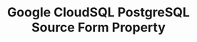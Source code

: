 ---
content-type: "api-form"
form-type: "source"
key: "source-form-properties-cloudsql-postgresql-object"

title: "Google CloudSQL PostgreSQL Source Form Property"
api-type: "cloudsql_pg"
display-name: "Google CloudSQL PostgreSQL"
integration-type: "database"
docs-name: "cloudsql-postgres"

description: "{{ api.form-properties.source-forms.cloudsql-postgresql.description }}"

object-attributes:
  - name: "anchor_time"
    type: "string"
    required: false
    description: |
      {{ connect.common.attributes.anchor-time | replace: "[INTEGRATION]",form-property.display-name }}
    value: "{{ sample-property-data.anchor-time }}"

  - name: "host"
    type: "string"
    required: true
    description: "{{ connect.common.attributes.host }}"
    value: "{{ sample-property-data.host }}"

  - name: "port"
    type: "string"
    required: true
    description: "{{ connect.common.attributes.port }}"
    value: "5432"

  - name: "dbname"
    type: "string"
    required: true
    description: "{{ connect.common.attributes.database }}"
    value: "{{ sample-property-data.database }}"

  - name: "user"
    type: "string"
    required: true
    description: "{{ connect.common.attributes.username }}"
    value: "{{ sample-property-data.user }}"

  - name: "password"
    type: "string"
    required: true
    description: "{{ connect.common.attributes.password }}"
    value: "{{ sample-property-data.password }}"

  - name: "{{ connect.common.attributes.include-schemas-name }}"
    type: "string"
    required: false
    description: "{{ connect.common.attributes.include-schemas-description | flatify }}"
    value: "{{ sample-property-data.include-schema }}"
---